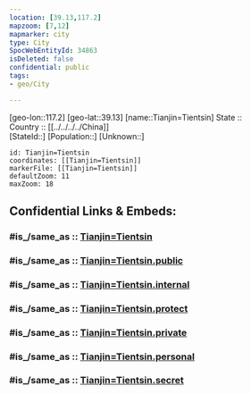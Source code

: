 ```yaml
---
location: [39.13,117.2] 
mapzoom: [7,12] 
mapmarker: city 
type: City
SpocWebEntityId: 34863
isDeleted: false
confidential: public
tags:
- geo/City

---
```


[geo-lon::117.2] 
[geo-lat::39.13] 
[name::Tianjin=Tientsin] 
State ::  
Country :: [[../../../../China]]  
[StateId::] 
[Population::] 
[Unknown::] 


```leaflet
id: Tianjin=Tientsin
coordinates: [[Tianjin=Tientsin]] 
markerFile: [[Tianjin=Tientsin]] 
defaultZoom: 11 
maxZoom: 18
```


## Confidential Links & Embeds: 

### #is_/same_as :: [Tianjin=Tientsin](/_Standards/Earth/Continent/Asia/Asia~East/China/provinces~China/Tianjin/City/Tianjin=Tientsin.md) 

### #is_/same_as :: [Tianjin=Tientsin.public](/_public/Earth/Continent/Asia/Asia~East/China/provinces~China/Tianjin/City/Tianjin=Tientsin.public.md) 

### #is_/same_as :: [Tianjin=Tientsin.internal](/_internal/Earth/Continent/Asia/Asia~East/China/provinces~China/Tianjin/City/Tianjin=Tientsin.internal.md) 

### #is_/same_as :: [Tianjin=Tientsin.protect](/_protect/Earth/Continent/Asia/Asia~East/China/provinces~China/Tianjin/City/Tianjin=Tientsin.protect.md) 

### #is_/same_as :: [Tianjin=Tientsin.private](/_private/Earth/Continent/Asia/Asia~East/China/provinces~China/Tianjin/City/Tianjin=Tientsin.private.md) 

### #is_/same_as :: [Tianjin=Tientsin.personal](/_personal/Earth/Continent/Asia/Asia~East/China/provinces~China/Tianjin/City/Tianjin=Tientsin.personal.md) 

### #is_/same_as :: [Tianjin=Tientsin.secret](/_secret/Earth/Continent/Asia/Asia~East/China/provinces~China/Tianjin/City/Tianjin=Tientsin.secret.md)

